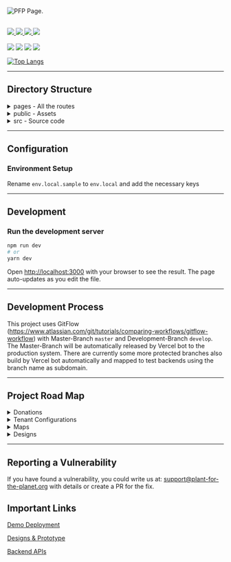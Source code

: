 <br/>
<br/>
<img src="./documentation/screenshots/PFP.png" alt="PFP Page." align="center">

<br/>
<br/>

<p style="align:center;">

<a href="https://planet-app-sf.herokuapp.com/">
    <img src="http://img.shields.io/badge/Demo-%23141619?style=for-the-badge&logo=next.js" />
</a>
<a href="./documentation/CODE_OF_CONDUCT.md">
    <img src="http://img.shields.io/badge/Code%20Of%20Conduct-%231dd1a1?style=for-the-badge" />
</a>

<a href="./documentation/CONTRIBUTING.md">
    <img src="http://img.shields.io/badge/CONTRIBUTING%20Guidelines-%235f27cd?style=for-the-badge" />
</a>
<a href="https://join.slack.com/share/zt-gejlwtt3-hIE0OwVDbb3vQvw2xDAsQQ">
    <img src="http://img.shields.io/badge/Slack-Join%20Community-%23141619?style=for-the-badge&logo=slack&labelColor=4B124C" />
</a>

<br/>
<br/>

<img src="https://img.shields.io/github/package-json/dependency-version/Plant-for-the-Planet/planet-webapp/next?color=%23141619&logo=next.js&style=for-the-badge" />

<img src="https://img.shields.io/github/contributors/Plant-for-the-Planet/planet-webapp?color=%23141619&logoColor=%23141619&style=for-the-badge" />

<img src="https://img.shields.io/github/commit-activity/w/Plant-for-the-Planet/planet-webapp?color=%23141619&style=for-the-badge" />

<img src="https://img.shields.io/github/issues/Plant-for-the-Planet/planet-webapp?color=%23141619&style=for-the-badge" />

</p>

[![Top Langs](https://github-readme-stats.vercel.app/api/top-langs/?username=Plant-for-the-Planet&layout=compact)](https://github.com/anuraghazra/github-readme-stats)

---

## Directory Structure

<details><summary>pages - All the routes</summary>
<ul>
    <li>_app = Page initializations of the project</li></br>
    <li>_document = A custom Document is commonly used to augment your application's html and body tags.</li></br>
    <li>404 = Default 404 page if the route is not found</li></br>
    <li> Project pages -</li>
    </br>
    <table border="1">
        <tr>
            <td>#</td>
            <td><b>Page Name</b></td>
            <td><b>Route</b></td>
            <td><b>Functionality</b></td>
        </tr>
        <tr>
         <td>1</td>
            <td>index.tsx</td>
            <td>/</td>
            <td>Home page of the app with all the projects in list and map</td>
        </tr>
        <tr>
         <td>2</td>
            <td>[id].tsx</td>
            <td>/project-id</td>
            <td>Page of single project which loads all the details of the same</td>
        </tr>
        <tr>
         <td>3</td>
            <td>about.tsx</td>
            <td>/about</td>
            <td>About the organization</td>
        </tr>
        <tr>
         <td>4</td>
            <td>leaderboard.tsx</td>
            <td>/leaderboard</td>
            <td>Showcases the top donors from around the world</td>
        </tr>
        <tr>
         <td>5</td>
            <td>me.tsx</td>
            <td>/me</td>
            <td>User's private profile</td>
        </tr>
        <tr>
         <td>6</td>
            <td>t/[id].tsx</td>
            <td>/t/tpo-id</td>
            <td>TPO's profile</td>
        </tr>
    </table>
</ul>
</details>

<details><summary>public - Assets</summary>
<ul>
    <li>tenants = Assets of all the tenants</li>
    <li>And other public assets.</li>
</ul>
</details>

<details><summary>src - Source code</summary>
<ul>
    <li>assets = All the assets </li>
    <li>features = Project features are present here </li>
    <li>tenants = Tenant specific features are present here</li>
    <li>theme = Theme scss files </li>
    <li>utils = Utility functions</li>
</ul>
</details>

---

## Configuration

### Environment Setup

Rename `env.local.sample` to `env.local` and add the necessary keys

---

## Development

### Run the development server

```bash
npm run dev
# or
yarn dev
```

Open [http://localhost:3000](http://localhost:3000) with your browser to see the result. The page auto-updates as you edit the file.

---

## Development Process

This project uses GitFlow (https://www.atlassian.com/git/tutorials/comparing-workflows/gitflow-workflow) with Master-Branch `master` and Development-Branch `develop`. The Master-Branch will be automatically released by Vercel bot to the production system. There are currently some more protected branches also build by Vercel bot automatically and mapped to test backends using the branch name as subdomain.

---

## Project Road Map

<details><summary>Donations</summary>
    <table>
        <tr>
            <td>#</td>
            <td><b>Feature</b></td>
            <td><b>Issue</b></td>
        </tr>
        <tr>
            <td>1</td>
            <td>Integrate Stripe</td>
            <td><a href="https://github.com/Plant-for-the-Planet/planet-webapp/issues/47">#47</a> </td>
        </tr>
        <tr>
            <td>2</td>
            <td>Create Payment Method</td>
            <td><a href="https://github.com/Plant-for-the-Planet/planet-webapp/issues/63">#63</a> </td>
        </tr>
        <tr>
            <td>3</td>
            <td>Create Donation</td>
            <td><a href="https://github.com/Plant-for-the-Planet/planet-webapp/issues/60">#60</a></td>
        </tr>
        <tr>
            <td>4</td>
            <td>Pay Donation</td>
            <td><a href="https://github.com/Plant-for-the-Planet/planet-webapp/issues/62">#62</a></td>
        </tr>
        <tr>
            <td>5</td>
            <td>Load Contact details</td>
            <td><a href="https://github.com/Plant-for-the-Planet/planet-webapp/issues/61">#61</a></td>
        </tr>
        <tr>
            <td>6</td>
            <td>Store Contact details</td>
            <td><a href="https://github.com/Plant-for-the-Planet/planet-webapp/issues/64">#64</a></td>
        </tr>
        <tr>
            <td>7</td>
            <td>Implement Credit Card Payment</td>
            <td><a href="https://github.com/Plant-for-the-Planet/planet-webapp/issues/65">#65</a></td>
        </tr>
        <tr>
            <td>8</td>
            <td>Implement Paypal Payment</td>
            <td><a href="https://github.com/Plant-for-the-Planet/planet-webapp/issues/66">#66</a></td>
        </tr>
    </table>
</details>

<details><summary>Tenant Configurations</summary>
    <table>
        <tr>
            <td>#</td>
            <td><b>Feature</b></td>
            <td><b>Issue</b></td>
        </tr>
        <tr>
            <td>1</td>
            <td>Create Tenant Based Headers</td>
            <td><a href="https://github.com/Plant-for-the-Planet/planet-webapp/issues/67">#67</a> </td>
        </tr>
    </table>
</details>

<details><summary>Maps</summary>

</details>

<details><summary>Designs</summary>

</details>

---
## Reporting a Vulnerability

If you have found a vulnerability, you could write us at: support@plant-for-the-planet.org with details or create a PR for the fix.


## Important Links

[Demo Deployment](https://dev.pp.eco/)

[Designs & Prototype](https://xd.adobe.com/view/8f1c5110-4d7d-445d-8283-8eb1674ce2e4-da4f/)

[Backend APIs](https://stoplight.io/p/docs/gh/plant-for-the-planet-org/treecounter-platform?group=api-docs&utm_campaign=publish_dialog&utm_source=studio)
